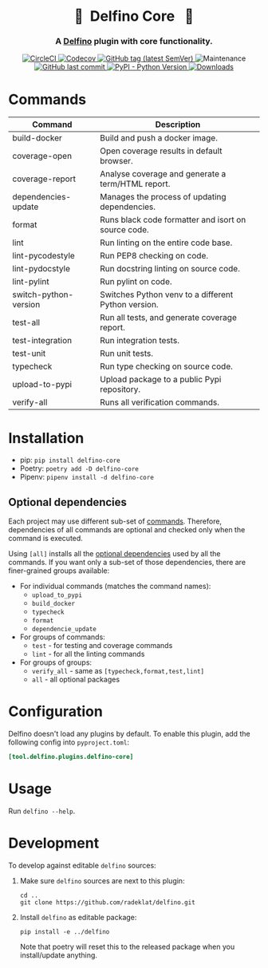 <h1 align="center" style="border-bottom: none;"> 🔌&nbsp;&nbsp;Delfino Core&nbsp;&nbsp; 🔌</h1>
<h3 align="center">A <a href="https://github.com/radeklat/delfino">Delfino</a> plugin with core functionality.</h3>

<p align="center">
    <a href="https://app.circleci.com/pipelines/github/radeklat/delfino-core?branch=main">
        <img alt="CircleCI" src="https://img.shields.io/circleci/build/github/radeklat/delfino-core">
    </a>
    <a href="https://app.codecov.io/gh/radeklat/delfino-core/">
        <img alt="Codecov" src="https://img.shields.io/codecov/c/github/radeklat/delfino-core">
    </a>
    <a href="https://github.com/radeklat/delfino-core/tags">
        <img alt="GitHub tag (latest SemVer)" src="https://img.shields.io/github/tag/radeklat/delfino-core">
    </a>
    <img alt="Maintenance" src="https://img.shields.io/maintenance/yes/2022">
    <a href="https://github.com/radeklat/delfino-core/commits/main">
        <img alt="GitHub last commit" src="https://img.shields.io/github/last-commit/radeklat/delfino-core">
    </a>
    <a href="https://www.python.org/doc/versions/">
        <img alt="PyPI - Python Version" src="https://img.shields.io/pypi/pyversions/delfino-core">
    </a>
    <a href="https://pypistats.org/packages/delfino-core">
        <img alt="Downloads" src="https://img.shields.io/pypi/dm/delfino-core">
    </a>
</p>

# Commands
  
| Command               | Description                                         |
|-----------------------|-----------------------------------------------------|
| build-docker          | Build and push a docker image.                      |
| coverage-open         | Open coverage results in default browser.           |
| coverage-report       | Analyse coverage and generate a term/HTML report.   |
| dependencies-update   | Manages the process of updating dependencies.       |
| format                | Runs black code formatter and isort on source code. |
| lint                  | Run linting on the entire code base.                |
| lint-pycodestyle      | Run PEP8 checking on code.                          |
| lint-pydocstyle       | Run docstring linting on source code.               |
| lint-pylint           | Run pylint on code.                                 |
| switch-python-version | Switches Python venv to a different Python version. |
| test-all              | Run all tests, and generate coverage report.        |
| test-integration      | Run integration tests.                              |
| test-unit             | Run unit tests.                                     |
| typecheck             | Run type checking on source code.                   |
| upload-to-pypi        | Upload package to a public Pypi repository.         |
| verify-all            | Runs all verification commands.                     |

# Installation

- pip: `pip install delfino-core`
- Poetry: `poetry add -D delfino-core`
- Pipenv: `pipenv install -d delfino-core`

## Optional dependencies

Each project may use different sub-set of [commands](#commands). Therefore, dependencies of all commands are optional and checked only when the command is executed.

Using `[all]` installs all the [optional dependencies](https://setuptools.pypa.io/en/latest/userguide/dependency_management.html#optional-dependencies) used by all the commands. If you want only a sub-set of those dependencies, there are finer-grained groups available:

- For individual commands (matches the command names):
  - `upload_to_pypi`
  - `build_docker`
  - `typecheck`
  - `format`
  - `dependencie_update`
- For groups of commands:
  - `test` - for testing and coverage commands
  - `lint` - for all the linting commands
- For groups of groups:
  - `verify_all` - same as `[typecheck,format,test,lint]`
  - `all` - all optional packages

# Configuration

Delfino doesn't load any plugins by default. To enable this plugin, add the following config into `pyproject.toml`:

```toml
[tool.delfino.plugins.delfino-core]

```

# Usage

Run `delfino --help`.

# Development

To develop against editable `delfino` sources:

1. Make sure `delfino` sources are next to this plugin:
    ```shell
    cd ..
    git clone https://github.com/radeklat/delfino.git
    ```
2. Install `delfino` as editable package:
    ```shell
    pip install -e ../delfino
    ```
   Note that poetry will reset this to the released package when you install/update anything.
